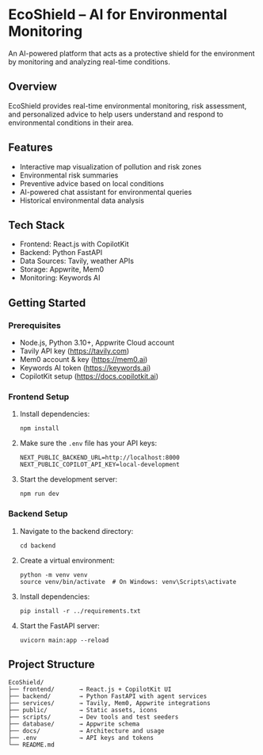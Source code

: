 # EcoShield – AI for Environmental Monitoring

An AI-powered platform that acts as a protective shield for the environment by monitoring and analyzing real-time conditions.

## Overview
EcoShield provides real-time environmental monitoring, risk assessment, and personalized advice to help users understand and respond to environmental conditions in their area.

## Features
- Interactive map visualization of pollution and risk zones
- Environmental risk summaries
- Preventive advice based on local conditions
- AI-powered chat assistant for environmental queries
- Historical environmental data analysis

## Tech Stack
- Frontend: React.js with CopilotKit
- Backend: Python FastAPI
- Data Sources: Tavily, weather APIs
- Storage: Appwrite, Mem0
- Monitoring: Keywords AI

## Getting Started

### Prerequisites
- Node.js, Python 3.10+, Appwrite Cloud account
- Tavily API key (https://tavily.com)
- Mem0 account & key (https://mem0.ai)
- Keywords AI token (https://keywords.ai)
- CopilotKit setup (https://docs.copilotkit.ai)

### Frontend Setup
1. Install dependencies:
   ```
   npm install
   ```

2. Make sure the `.env` file has your API keys:
   ```
   NEXT_PUBLIC_BACKEND_URL=http://localhost:8000
   NEXT_PUBLIC_COPILOT_API_KEY=local-development
   ```

3. Start the development server:
   ```
   npm run dev
   ```

### Backend Setup
1. Navigate to the backend directory:
   ```
   cd backend
   ```

2. Create a virtual environment:
   ```
   python -m venv venv
   source venv/bin/activate  # On Windows: venv\Scripts\activate
   ```

3. Install dependencies:
   ```
   pip install -r ../requirements.txt
   ```

4. Start the FastAPI server:
   ```
   uvicorn main:app --reload
   ```

## Project Structure
```
EcoShield/
├── frontend/       → React.js + CopilotKit UI
├── backend/        → Python FastAPI with agent services
├── services/       → Tavily, Mem0, Appwrite integrations
├── public/         → Static assets, icons
├── scripts/        → Dev tools and test seeders
├── database/       → Appwrite schema
├── docs/           → Architecture and usage
├── .env            → API keys and tokens
└── README.md
```
